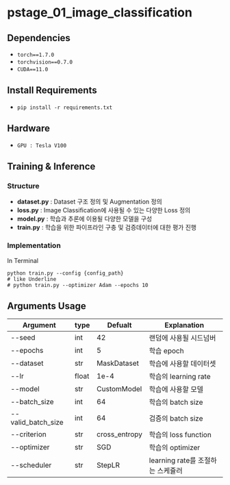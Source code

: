 # pstage_01_image_classification
 
## Dependencies
- `torch==1.7.0`
- `torchvision==0.7.0`                                                              
- `CUDA==11.0`
## Install Requirements
- `pip install -r requirements.txt`
## Hardware
- `GPU : Tesla V100`

## Training & Inference
### Structure
- **dataset.py** : Dataset 구조 정의 및 Augmentation 정의
- **loss.py** : Image Classification에 사용될 수 있는 다양한 Loss 정의
- **model.py** : 학습과 추론에 이용될 다양한 모델을 구성
- **train.py** : 학습을 위한 파이프라인 구충 및 검증데이터에 대한 평가 진행

### Implementation
In Terminal
```
python train.py --config {config_path}
# like Underline
# python train.py --optimizer Adam --epochs 10
```

## Arguments Usage
|Argument|type|Defualt|Explanation|
|---|---|---|---|
|--seed|int|42|랜덤에 사용될 시드넘버|
|--epochs|int|5|학습 epoch|
|--dataset|str|MaskDataset|학습에 사용할 데이터셋|
|--lr|float|1e-4|학습의 learning rate|
|--model|str|CustomModel|학습에 사용할 모델|
|--batch_size|int|64|학습의 batch size|
|--valid_batch_size|int|64|검증의 batch size|
|--criterion|str|cross_entropy|학습의 loss function|
|--optimizer|str|SGD|학습의 optimizer|
|--scheduler|str|StepLR|learning rate를 조절하는 스케쥴러|
